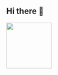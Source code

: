 ## Hi there 👋

<p align="left">
  <a href="https://github.com/tapipipipi/Cacalia"><img src="https://github-readme-stats.vercel.app/api/pin/?username=tapipipipi&repo=Cacalia&theme=vue" height="120px"></a>
</p>
